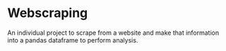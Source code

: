 # Webscraping
An individual project to scrape from a website and make that information into a pandas dataframe to perform analysis.
